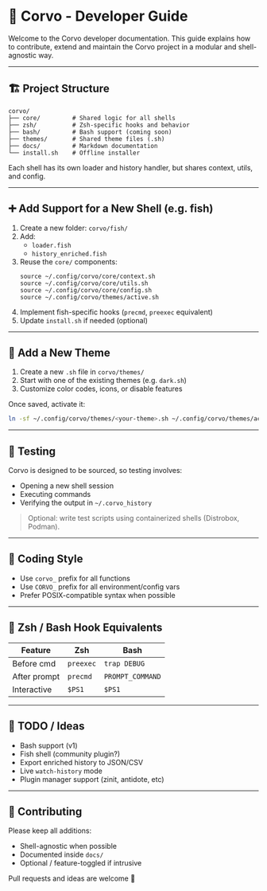 # 🧠 Corvo - Developer Guide

Welcome to the Corvo developer documentation. This guide explains how to contribute, extend and maintain the Corvo project in a modular and shell-agnostic way.

---

## 🏗 Project Structure

```
corvo/
├── core/         # Shared logic for all shells
├── zsh/          # Zsh-specific hooks and behavior
├── bash/         # Bash support (coming soon)
├── themes/       # Shared theme files (.sh)
├── docs/         # Markdown documentation
└── install.sh    # Offline installer
```

Each shell has its own loader and history handler, but shares context, utils, and config.

---

## ➕ Add Support for a New Shell (e.g. fish)

1. Create a new folder: `corvo/fish/`
2. Add:
   - `loader.fish`
   - `history_enriched.fish`
3. Reuse the `core/` components:
   ```fish
   source ~/.config/corvo/core/context.sh
   source ~/.config/corvo/core/utils.sh
   source ~/.config/corvo/core/config.sh
   source ~/.config/corvo/themes/active.sh
   ```
4. Implement fish-specific hooks (`precmd`, `preexec` equivalent)
5. Update `install.sh` if needed (optional)

---

## 🎨 Add a New Theme

1. Create a new `.sh` file in `corvo/themes/`
2. Start with one of the existing themes (e.g. `dark.sh`)
3. Customize color codes, icons, or disable features

Once saved, activate it:
```bash
ln -sf ~/.config/corvo/themes/<your-theme>.sh ~/.config/corvo/themes/active.sh
```

---

## 🧪 Testing

Corvo is designed to be sourced, so testing involves:

- Opening a new shell session
- Executing commands
- Verifying the output in `~/.corvo_history`

> Optional: write test scripts using containerized shells (Distrobox, Podman).

---

## 🧼 Coding Style

- Use `corvo_` prefix for all functions
- Use `CORVO_` prefix for all environment/config vars
- Prefer POSIX-compatible syntax when possible

---

## 🐚 Zsh / Bash Hook Equivalents

| Feature         | Zsh         | Bash        |
|----------------|-------------|-------------|
| Before cmd     | `preexec`   | `trap DEBUG`|
| After prompt   | `precmd`    | `PROMPT_COMMAND` |
| Interactive    | `$PS1`      | `$PS1`      |

---

## 🔧 TODO / Ideas

- Bash support (v1)
- Fish shell (community plugin?)
- Export enriched history to JSON/CSV
- Live `watch-history` mode
- Plugin manager support (zinit, antidote, etc)

---

## 🤝 Contributing

Please keep all additions:
- Shell-agnostic when possible
- Documented inside `docs/`
- Optional / feature-toggled if intrusive

Pull requests and ideas are welcome 🦉